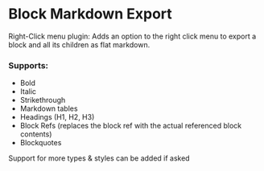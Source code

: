 # Block Markdown Export
Right-Click menu plugin: Adds an option to the right click menu to export a block and all its children as flat markdown. 

### Supports:

* Bold
* Italic
* Strikethrough
* Markdown tables
* Headings (H1, H2, H3)
* Block Refs (replaces the block ref with the actual referenced block contents)
* Blockquotes 

Support for more types & styles can be added if asked

